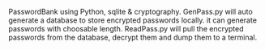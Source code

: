 PasswordBank using Python, sqlite & cryptography.
GenPass.py will auto generate a database to store encrypted passwords locally. it can generate passwords with choosable length.
ReadPass.py will pull the encrypted passwords from the database, decrypt them and dump them to a terminal.
